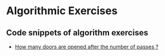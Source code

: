# Algorithmic Exercises

## Code snippets of algorithm exercises

+ [How many doors are opened after the number of passes ?](../blob/main/how_many_opened_doors.py)
